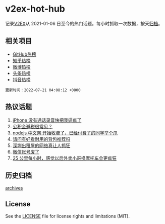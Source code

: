 # v2ex-hot-hub

 记录[V2EX](https://www.v2ex.com/)从 2021-01-06 日至今的热门话题。每小时抓取一次数据，按天[归档](archives)。
 
 ## 相关项目

- [GitHub热榜](https://github.com/snaildev/github-hot-hub)
- [知乎热榜](https://github.com/snaildev/zhihu-hot-hub)
- [微博热榜](https://github.com/snaildev/weibo-hot-hub)
- [头条热榜](https://github.com/snaildev/toutiao-hot-hub)
- [抖音热榜](https://github.com/snaildev/douyin-hot-hub)


 `更新时间：2022-07-21 04:08:12 +0800`

## 热议话题

1. [iPhone 没有通话录音快把我逼疯了](https://www.v2ex.com/t/867435)
1. [公积金避税很常见？](https://www.v2ex.com/t/867510)
1. [nodejs 中文网 开始收费了，已经付费了的同学举个爪](https://www.v2ex.com/t/867461)
1. [请问有好看耐用的背包推荐吗](https://www.v2ex.com/t/867431)
1. [深圳出租屋的网络真让人抓狂](https://www.v2ex.com/t/867436)
1. [微信账号废了](https://www.v2ex.com/t/867428)
1. [25 公里每小时，感觉以后外卖小哥换摩托车会更疯狂](https://www.v2ex.com/t/867506)

## 历史归档

[archives](archives)

## License

See the [LICENSE](LICENSE) file for license rights and limitations (MIT).
